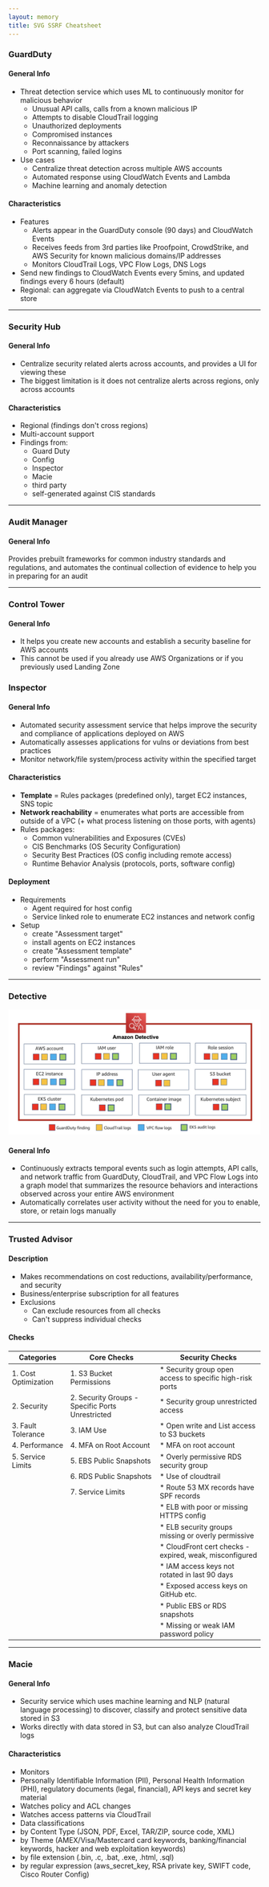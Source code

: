 ```yaml
---
layout: memory
title: SVG SSRF Cheatsheet
---
```


### GuardDuty

#### General Info

* Threat detection service which uses ML to continuously monitor for malicious behavior
  * Unusual API calls, calls from a known malicious IP
  * Attempts to disable CloudTrail logging
  * Unauthorized deployments
  * Compromised instances
  * Reconnaissance by attackers
  * Port scanning, failed logins
* Use cases
  * Centralize threat detection across multiple AWS accounts
  * Automated response using CloudWatch Events and Lambda
  * Machine learning and anomaly detection

#### Characteristics

* Features
  * Alerts appear in the GuardDuty console (90 days) and CloudWatch Events
  * Receives feeds from 3rd parties like Proofpoint, CrowdStrike, and AWS Security for known malicious domains/IP addresses
  * Monitors CloudTrail Logs, VPC Flow Logs, DNS Logs
* Send new findings to CloudWatch Events every 5mins, and updated findings every 6 hours (default)
* Regional: can aggregate via CloudWatch Events to push to a central store

---

### Security Hub

#### General Info

* Centralize security related alerts across accounts, and provides a UI for viewing these
* The biggest limitation is it does not centralize alerts across regions, only across accounts

#### Characteristics

* Regional (findings don't cross regions)
* Multi-account support
* Findings from:
  * Guard Duty
  * Config
  * Inspector
  * Macie
  * third party
  * self-generated against CIS standards

---

### Audit Manager

#### General Info

Provides prebuilt frameworks for common industry standards and regulations, and automates the continual collection of evidence to help you in preparing for an audit

---

### Control Tower

#### General Info

* It helps you create new accounts and establish a security baseline for AWS accounts
* This cannot be used if you already use AWS Organizations or if you previously used Landing Zone

### Inspector

#### General Info

* Automated security assessment service that helps improve the security and compliance of applications deployed on AWS
* Automatically assesses applications for vulns or deviations from best practices
* Monitor network/file system/process activity within the specified target

#### Characteristics

* **Template** = Rules packages (predefined only), target EC2 instances, SNS topic
* **Network reachability** = enumerates what ports are accessible from outside of a VPC (+ what process listening on those ports, with agents)
* Rules packages:
  * Common vulnerabilities and Exposures (CVEs)
  * CIS Benchmarks (OS Security Configuration)
  * Security Best Practices (OS config including remote access)
  * Runtime Behavior Analysis (protocols, ports, software config)

#### Deployment

* Requirements
  * Agent required for host config
  * Service linked role to enumerate EC2 instances and network config
* Setup
  * create "Assessment target"
  * install agents on EC2 instances
  * create "Assessment template"
  * perform "Assessment run"
  * review "Findings" against "Rules"

---

### Detective

<p align="center">
<img src="/images/detective_coverage.jpeg">
</p>

#### General Info

* Continuously extracts temporal events such as login attempts, API calls, and network traffic from GuardDuty, CloudTrail, and VPC Flow Logs into a graph model that summarizes the resource behaviors and interactions observed across your entire AWS environment
* Automatically correlates user activity without the need for you to enable, store, or retain logs manually

---

### Trusted Advisor

#### Description

* Makes recommendations on cost reductions, availability/performance, and security
* Business/enterprise subscription for all features
* Exclusions
  * Can exclude resources from all checks
  * Can't suppress individual checks
  
#### Checks

| Categories           | Core Checks                                      | Security Checks                                          |
| -------------------- | ------------------------------------------------ | -------------------------------------------------------- |
| 1. Cost Optimization | 1. S3 Bucket Permissions                         | * Security group open access to specific high-risk ports |
| 2. Security          | 2. Security Groups - Specific Ports Unrestricted | * Security group unrestricted access                     |
| 3. Fault Tolerance   | 3. IAM Use                                       | * Open write and List access to S3 buckets               |
| 4. Performance       | 4. MFA on Root Account                           | * MFA on root account                                    |
| 5. Service Limits    | 5. EBS Public Snapshots                          | * Overly permissive RDS security group                   |
|                      | 6. RDS Public Snapshots                          | * Use of cloudtrail                                      |
|                      | 7. Service Limits                                | * Route 53 MX records have SPF records                   |
|                      |                                                  | * ELB with poor or missing HTTPS config                  |
|                      |                                                  | * ELB security groups missing or overly permissive       |
|                      |                                                  | * CloudFront cert checks - expired, weak, misconfigured  |
|                      |                                                  | * IAM access keys not rotated in last 90 days            |
|                      |                                                  | * Exposed access keys on GitHub etc.                     |
|                      |                                                  | * Public EBS or RDS snapshots                            |
|                      |                                                  | * Missing or weak IAM password policy                    |

---

### Macie

#### General Info

* Security service which uses machine learning and NLP (natural language processing) to discover, classify and protect sensitive data stored in S3
* Works directly with data stored in S3, but can also analyze CloudTrail logs

#### Characteristics

* Monitors
* Personally Identifiable Information (PII), Personal Health Information (PHI), regulatory documents (legal, financial), API keys and secret key material
* Watches policy and ACL changes
* Watches access patterns via CloudTrail
* Data classifications
* by Content Type (JSON, PDF, Excel, TAR/ZIP, source code, XML)
* by Theme (AMEX/Visa/Mastercard card keywords, banking/financial keywords, hacker and web exploitation keywords)
* by file extension (.bin, .c, .bat, .exe, .html, .sql)
* by regular expression (aws_secret_key, RSA private key, SWIFT code, Cisco Router Config)

